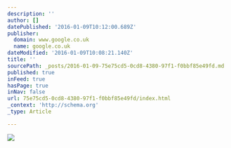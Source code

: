 ```yaml
---
description: ''
author: []
datePublished: '2016-01-09T10:12:00.689Z'
publisher:
  domain: www.google.co.uk
  name: google.co.uk
dateModified: '2016-01-09T10:08:21.140Z'
title: ''
sourcePath: _posts/2016-01-09-75e75cd5-0cd8-4380-97f1-f0bbf85e49fd.md
published: true
inFeed: true
hasPage: true
inNav: false
url: 75e75cd5-0cd8-4380-97f1-f0bbf85e49fd/index.html
_context: 'http://schema.org'
_type: Article

---
```

![](http://the-grid-user-content.s3-us-west-2.amazonaws.com/574677f2-b5c3-4645-a87c-fff6b0603143.jpg)